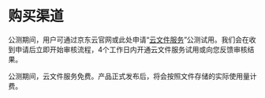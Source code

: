 # 购买渠道

公测期间，用户可通过京东云官网或此处申请“[云文件服务](https://www.jdcloud.com/public/testApply/zfs)”公测试用。我们会在收到申请后立即开始审核流程，4个工作日内开通云文件服务试用或向您反馈审核结果。

公测期间，云文件服务免费。产品正式发布后，将会按照文件存储的实际使用量计费。
